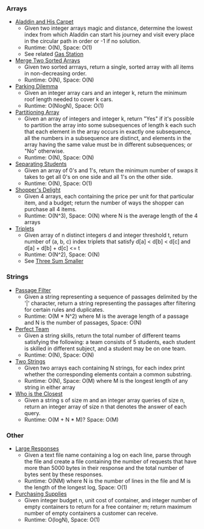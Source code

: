 ### Arrays

* [Aladdin and His Carpet](aladdin_carpet.py)
    * Given two integer arrays magic and distance, determine the lowest index from which Aladdin can start his
    journey and visit every place in the circular path in order or -1 if no solution.
    * Runtime: O(N), Space: O(1)
    * See related [Gas Station](../arrays/gas_station.py)
* [Merge Two Sorted Arrays](merge_sorted_arrays.py)
    * Given two sorted arrrays, return a single, sorted array with all items in non-decreasing order.
    * Runtime: O(N), Space: O(N)
* [Parking Dilemma](parking_dilemma.py)
    * Given an integer array cars and an integer k, return the minimum roof length needed to cover k cars.
    * Runtime: O(NlogN), Space: O(1)
* [Partitioning Array](partitioning_array_length_k.py)
    * Given an array of integers and integer k, return "Yes" if it's possible to partition the array into some
    subsequences of length k each such that each element in the array occurs in exactly one subsequence, all the numbers
    in a subsequence are distinct, and elements in the array having the same value must be in different subsequences; or
    "No" otherwise.
    * Runtime: O(N), Space: O(N)
* [Separating Students](separating_students.py)
    * Given an array of 0's and 1's, return the minimum number of swaps it takes to get all 0's on one side and all 1's
    on the other side.
    * Runtime: O(N), Space: O(1)
* [Shopper's Delight](shoppers_delight.py)
    * Given 4 arrays, each containing the price per unit for that particular item, and a budget; return the number of
    ways the shopper can purchase all 4 items.
    * Runtime: O(N^3), Space: O(N) where N is the average length of the 4 arrays
* [Triplets](triplets.py)
    * Given array of n distinct integers d and integer threshold t, return number of (a, b, c) index triplets that
    satisfy d[a] < d[b] < d[c] and d[a] + d[b] + d[c] <= t
    * Runtime: O(N^2), Space: O(N)
    * See [Three Sum Smaller](../arrays/three_sum_smaller.py)

### Strings

* [Passage Filter](passage_filter.py)
    * Given a string representing a sequence of passages delimited by the '|' character, return a string representing
    the passages after filtering for certain rules and duplicates.
    * Runtime: O(M * N^2) where M is the average length of a passage and N is the number of passages, Space: O(N)
* [Perfect Team](perfect_team.py)
    * Given a string skills, return the total number of different teams satisfying the following: a team consists of 5
    students, each student is skilled in different subject, and a student may be on one team.
    * Runtime: O(N), Space: O(N)
* [Two Strings](two_strings.py)
    * Given two arrays each containing N strings, for each index print whether the corresponding elements contain a
    common substring.
    * Runtime: O(N), Space: O(M) where M is the longest length of any string in either array
* [Who is the Closest](who_is_the_closest.py)
    * Given a string s of size m and an integer array queries of size n, return an integer array of size n that denotes
    the answer of each query.
    * Runtime: O(M + N * M)? Space: O(M)
    
### Other

* [Large Responses](large_responses.py)
    * Given a text file name containing a log on each line, parse through the file and create a file containing the
    number of requests that have more than 5000 bytes in their response and the total number of bytes sent by these responses.
    * Runtime: O(NM) where N is the number of lines in the file and M is the length of the longest log, Space: O(1)
* [Purchasing Supplies](purchasing_supplies.py)
    * Given integer budget n, unit cost of container, and integer number of empty containers to return for a free
    container m; return maximum number of empty containers a customer can receive.
    * Runtime: O(logN), Space: O(1)